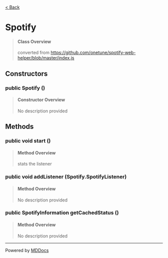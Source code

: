 [< Back](..)
# Spotify #
>#### Class Overview ####
>converted from https://github.com/onetune/spotify-web-helper/blob/master/index.js
## Constructors ##
### public Spotify () ###
>#### Constructor Overview ####
>No description provided
>
## Methods ##
### public void start () ###
>#### Method Overview ####
>stats the listener
>
### public void addListener (Spotify.SpotifyListener) ###
>#### Method Overview ####
>No description provided
>
### public SpotifyInformation getCachedStatus () ###
>#### Method Overview ####
>No description provided
>

---
Powered by [MDDocs](https://github.com/VRCube/MDDocs)